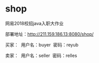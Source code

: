 # shop
网易2018校招java入职大作业

部署地址：http://211.159.186.13:8080/shop/

买家：
  用户名：buyer
  密码：reyub
  
卖家：
  用户名：seller
  密码：relles
